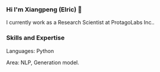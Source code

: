 ### Hi I'm Xiangpeng (Elric) 👋
I currently work as a Research Scientist at ProtagoLabs Inc..

<!-- ### Project
- 🔭 Content-based analysis for traditional media with NLP
●	Proposed an NLP-based information retrieval approach for social media using twitter API, BERT classification, and BERT question-answering models that collect real-time traffic data as a complementary source for official reports.
- 🔭 Extract and Convert Social Media Text into Valuable Real-time Traffic Data
●	Analyzed the reporting bullets and bias for traditional media using BART summarization model and Louvain clustering methods with large numbers of articles collected from various sources.
- 🔭 Incremental Recommendation System for Large-scale Regular and Ride-hailing Taxi Services
●	Designed a smart recommendation system for human-driven and autonomous ride-hailing taxis by predicting the future potential customers using ARIMA and LSTM models. Reduce the average customer waiting time by 37%
- 🔭 Urban Route Planning for Vehicles and Drones
●	Developed an optimized route planning algorithm for both vehicles and drones using Mix Integer Linear programming and Dijkstra's algorithm. Saving average 16% travel time. -->

### Skills and Expertise
Languages: Python

Area: NLP, Generation model.


<!--
**xwan6/xwan6** is a ✨ _special_ ✨ repository because its `README.md` (this file) appears on your GitHub profile.

Here are some ideas to get you started:

- 🔭 I’m currently working on ...
- 🌱 I’m currently learning ...
- 👯 I’m looking to collaborate on ...
- 🤔 I’m looking for help with ...
- 💬 Ask me about ...
- 📫 How to reach me: ...
- 😄 Pronouns: ...
- ⚡ Fun fact: ...
-->
 

